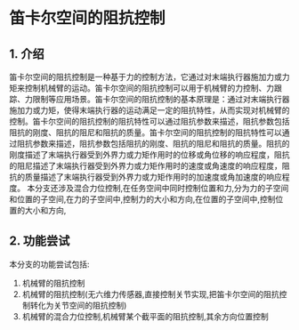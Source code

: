 # 笛卡尔空间的阻抗控制
## 1. 介绍
  笛卡尔空间的阻抗控制是一种基于力的控制方法，它通过对末端执行器施加力或力矩来控制机械臂的运动。笛卡尔空间的阻抗控制可以用于机械臂的力控制、力跟踪、力限制等应用场景。笛卡尔空间的阻抗控制的基本原理是：通过对末端执行器施加力或力矩，使得末端执行器的运动满足一定的阻抗特性，从而实现对机械臂的控制。笛卡尔空间的阻抗控制的阻抗特性可以通过阻抗参数来描述，阻抗参数包括阻抗的刚度、阻抗的阻尼和阻抗的质量。笛卡尔空间的阻抗控制的阻抗特性可以通过阻抗参数来描述，阻抗参数包括阻抗的刚度、阻抗的阻尼和阻抗的质量。阻抗的刚度描述了末端执行器受到外界力或力矩作用时的位移或角位移的响应程度，阻抗的阻尼描述了末端执行器受到外界力或力矩作用时的速度或角速度的响应程度，阻抗的质量描述了末端执行器受到外界力或力矩作用时的加速度或角加速度的响应程度。 
  本分支还涉及混合力位控制,在任务空间中同时控制位置和力,分为力的子空间和位置的子空间,在力的子空间中,控制力的大小和方向,在位置的子空间中,控制位置的大小和方向,
## 2. 功能尝试
  本分支的功能尝试包括: 
  1. 机械臂的阻抗控制
  2. 机械臂的阻抗控制(无六维力传感器,直接控制关节实现,把笛卡尔空间的阻抗控制转化为关节空间的阻抗控制)
  3. 机械臂的混合力位控制,机械臂某个截平面的阻抗控制,其余方向位置控制
   

